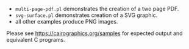 - `multi-page-pdf.pl` demonstrates the creation of a two page PDF.
- `svg-surface.pl` demonstrates creation of a SVG graphic.
- all other examples produce PNG images.

Please see https://cairographics.org/samples for expected output and equivalent C programs.
